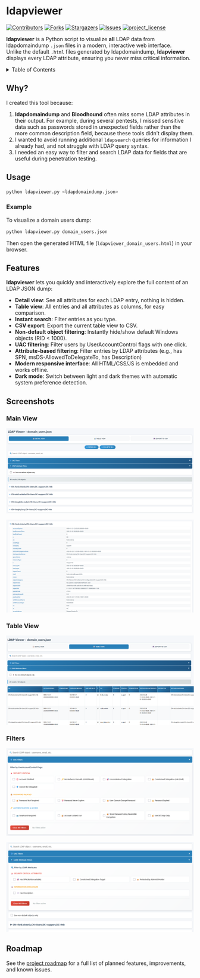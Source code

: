 # ldapviewer

[![Contributors][contributors-shield]][contributors-url]
[![Forks][forks-shield]][forks-url]
[![Stargazers][stars-shield]][stars-url]
[![Issues][issues-shield]][issues-url]
[![project_license][license-shield]][license-url]

**ldapviewer** is a Python script to visualize **all** LDAP data from ldapdomaindump `.json` files in a modern, interactive web interface.  
Unlike the default `.html` files generated by ldapdomaindump, **ldapviewer** displays every LDAP attribute, ensuring you never miss critical information.

<!-- TABLE OF CONTENTS -->
<details>
  <summary>Table of Contents</summary>
  <ol>
    <li><a href="#why">Why</a></li>
    <li><a href="#usage">Usage</a></li>
    <li><a href="#features">Features</a></li>
    <li><a href="#screenshots">Screenshots</a></li>
    <li><a href="#roadmap">Roadmap</a></li>
  </ol>
</details>

## Why?

I created this tool because:

1. **ldapdomaindump** and **Bloodhound** often miss some LDAP attributes in their output. For example, during several pentests, I missed sensitive data such as passwords stored in unexpected fields rather than the more common description field, because these tools didn’t display them.
2. I wanted to avoid running additional `ldapsearch` queries for information I already had, and not struggle with LDAP query syntax.
3. I needed an easy way to filter and search LDAP data for fields that are useful during penetration testing.

## Usage

```sh
python ldapviewer.py <ldapdomaindump.json>
```

### Example

To visualize a domain users dump:
```sh
python ldapviewer.py domain_users.json
```
Then open the generated HTML file (`ldapviewer_domain_users.html`) in your browser.

## Features

**ldapviewer** lets you quickly and interactively explore the full content of an LDAP JSON dump:

- **Detail view**: See all attributes for each LDAP entry, nothing is hidden.
- **Table view**: All entries and all attributes as columns, for easy comparison.
- **Instant search**: Filter entries as you type.
- **CSV export**: Export the current table view to CSV.
- **Non-default object filtering**: Instantly hide/show default Windows objects (RID < 1000).
- **UAC filtering**: Filter users by UserAccountControl flags with one click.
- **Attribute-based filtering**: Filter entries by LDAP attributes (e.g., has SPN, msDS-AllowedToDelegateTo, has Description)
- **Modern responsive interface**: All HTML/CSS/JS is embedded and works offline.
- **Dark mode**: Switch between light and dark themes with automatic system preference detection.

## Screenshots

### Main View
![Main View](screenshots/main_view.png)

![Collapse LDAP Entry](screenshots/collapse_ldap_entry.png)

### Table View
![Table View](screenshots/table_view.png)

### Filters

![UAC Filters](screenshots/uac_filters.png)

![LDAP Filters](screenshots/ldap_filters.png)

## Roadmap

See the [project roadmap](https://github.com/users/NathanielSlw/projects/2) for a full list of planned features, improvements, and known issues.


[contributors-shield]: https://img.shields.io/github/contributors/NathanielSlw/ldapviewer.svg?style=for-the-badge
[contributors-url]: https://github.com/NathanielSlw/ldapviewer/graphs/contributors
[forks-shield]: https://img.shields.io/github/forks/NathanielSlw/ldapviewer.svg?style=for-the-badge
[forks-url]: https://github.com/NathanielSlw/ldapviewer/network/members
[stars-shield]: https://img.shields.io/github/stars/NathanielSlw/ldapviewer.svg?style=for-the-badge
[stars-url]: https://github.com/NathanielSlw/ldapviewer/stargazers
[issues-shield]: https://img.shields.io/github/issues/NathanielSlw/ldapviewer.svg?style=for-the-badge
[issues-url]: https://github.com/NathanielSlw/ldapviewer/issues
[license-shield]: https://img.shields.io/github/license/NathanielSlw/ldapviewer.svg?style=for-the-badge
[license-url]: https://github.com/NathanielSlw/ldapviewer/blob/main/LICENSE
